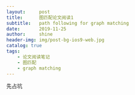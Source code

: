 ```yaml
---
layout:     post
title:      图匹配论文阅读1
subtitle:   path following for graph matching
date:       2019-11-25
author:     shine
header-img: img/post-bg-ios9-web.jpg
catalog: true
tags:
    - 论文阅读笔记
    - 图匹配
    - graph matching
---
```


先占坑